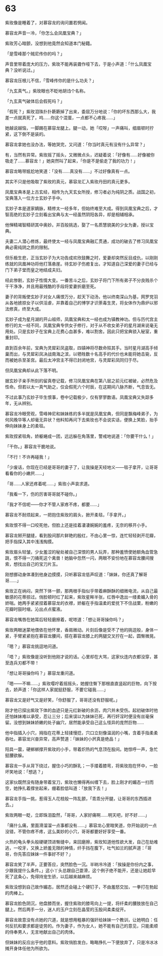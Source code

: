 # 63

紫玫像是睡着了，对慕容龙的询问置若惘闻。

慕容龙声音一冷，「你怎么会凤凰宝典？」

紫玫芳心暗颤，没想到他竟然会知道本门秘籍。

「是雪峰那个贼尼传你的吗？」

声音里带着庞大的压力，紫玫不能再装聋作哑下去，于是小声道：「什么凤凰宝典？没听说过。」

慕容龙压根儿不信，「雪峰传你的是什么功夫？」

「九玄真气。」紫玫眼也不眨地胡诌个名称。

「九玄真气破体后会假死吗？」

「假死？」紫玫泪珠扑扑簌簌掉了出来，委屈万分地说：「你的坏东西那么大，我差一点就真死了，呜……你这个混蛋，一点都不心疼我……」

她越说越恼，一脚踢在慕容龙腿上。腿一动，她「哎呀」一声痛叫，细眉顿时拧紧，这下倒不是装的。

慕容龙拿她也没办法，等她哭完，又问道：「你当时真元有没有什么异常？」

有，当然有异常。紫玫摇了摇头，又微微点头，迟疑着说：「好像有……好像被你吸走了……慕容龙！」她突然叫了起来，「你是不是偷走了我的功力！」

慕容龙略带尴尬地笑道：「没有……真没有……」不过好像真有一点。

其实不只是他吸取了紫玫的真元，慕容龙汇入紫玫丹田的真元更多。

凤凰宝典本是上古玄经，相传为九天玄女所授，修习者必为纯阴之质。战国之初，宝典落入一位方士玄妙子手中。

玄妙子本是道家嫡脉，精修太一经多年，但始终难至大成。得到凤凰宝典之后，才智高绝的玄妙子立刻看出宝典与太一经虽然阴阳各异，却是相辅相承。

他惮精竭智精研其中奥妙。并百般挑选，娶了一名质慧貌美的少女为妻，授以宝典。

夫妻二人潜心修炼，最终使太一经与凤凰宝典融汇贯通，成功的破去了修习凤凰宝典必需纯阴之质的限制。

但乐极生悲，正当玄妙子为大功告成欢欣鼓舞之时，爱妻却突然反目成仇，以刚刚练就的凤凰神功将他打落悬崖。待玄妙子伤癒复出，才知道自己深爱的妻子已经与门下弟子堂而皇之地结成夫妇。

经此惨剧，玄妙子性情大变。一番苦斗之后，玄妙子将门下所有弟子不分良贱杀个干干净净，并且用最残酷的手段将爱妻折磨至死。

妻子的背叛使玄妙子对女人痛恨万分，趁天下动汤，他以终南深山为基，网罗党羽从各地掳掠女子以供淫虐，并靠着自己的博学才识荼毒生灵，将女体作为鼎炉以邪法修真，终至大成。

玄妙子成为星月湖的开山祖师，凤凰宝典和太一经也成为镇教神功。但与历代宫主修行的太一经不同，凤凰宝典专供女子修行，对于从不收女弟子的星月湖来说毫无用处。只是玄妙子在宝典上花费心血甚多，难以割舍。因此只把宝典锁入秘室，重重封印。

直到百余年前，宝典为灵犀彩凤盗取，四镇神将尽数命殒其手。当时星月湖高手倾巢而出，与灵犀彩凤决战南海之滨，以牺牲数十名高手的代价也未能将她击毙，反而被她杀至圣宫。最后太冲宫主不得已封闭地宫，与灵犀彩凤同归于尽。

但凤凰宝典却从此下落不明。

据玄妙子亲手所刻的留真卷记载，修习凤凰宝典在第八层之前元红被破，必然危及性命。但若以太一真气助之，仅会假死六个时辰，在这期间八脉齐断，气息皆无。

不过此事乃玄妙子毕生恨事，卷中记载极少，仅有寥寥数语。凤凰宝典又失踪多年，无从辨别。

慕容龙冷眼旁观，雪峰神尼和妹妹练的多半就是凤凰宝典，但同是飘梅峰弟子，为何风晚华等人却毫无异状？他料知再问下去紫玫也不会说实话，便换上笑脸，抬手伸向妹妹身上的柔毯。

紫玫捏紧毯角，娇躯蜷成一团，远远躲在角落里，警戒地说道：「你要干什么！」

「干你。」慕容龙干脆地说。

「不行！不许再碰我！」

「少废话，你现在已经是哥哥的妻子了，让我操是天经地义——毯子拿开，让哥哥看看你的小嫩屄……」

「哥……人家还疼着呢……」紫玫小声哀求道。

「我看一下，伤的厉害哥哥就不碰你。」

「我才不信呢——你才不管人家疼不疼，都要……」

慕容龙不耐烦起来，一把抱住紫玫的肩头，掀开柔毯，「手拿开。」

紫玫恨不得一口咬死他，但脸上还是挂着凄凄婉婉的羞疼，无奈的移开小手。

慕容龙掰开腿缝，看到股间那片鲜艳的殷红，不由心里一惊，连忙轻轻剥开花瓣，把手指探入其中浅浅掏摸。

紫玫眉头轻皱，少女羞涩的秘处被自己深恨的男人玩弄，那种羞愤使她额角血管急跳，恨不得一刀捅死这个禽兽！她脑中忽然一闪，两眼不安份地在慕容龙腰间搜索，想找出自己的宝刀片玉。

刚想挪动身体凑到他身边摸摸，只听慕容龙低声叹道：「妹妹，你还真了解哥哥……」

紫玫正在纳闷，突然下体一颤，那两根手指似乎带着麻酥酥的细微电流，从自己最敏感的花蒂掠过。俏脸顿时红了起来，紫玫星眸半张，红唇中逸出一缕柔媚入骨的娇喘。她两手紧紧捏着慕容龙的衣襟，娇躯在手指温柔的爱抚下不住战栗，粉嫩的花瓣时鼓时缩，沁出点点蜜液。

慕容龙嘴唇在她耳后轻轻磨擦着，呢哝道：「想让哥哥操你吗？」

紫玫两眼迷蒙地偎依在他怀里，香肩微动。片刻后像是受不了他的挑逗般，身体一紧，手臂紧紧抱在慕容龙腰间，搭在慕容龙膝上的两腿交叉拧在一起，圆臀微晃。

「嗯？」慕容龙挑逗地问道。

「唔？」紫玫像是没听到他刚才说的话。心里却在大骂，这家伙连内衣都没穿，甚至连兵刃都不带！

「想让哥哥操你吗？」慕容龙重问道。

「嗯——不嘛……」紫玫嘤咛着摇摇头，她握住臀下那根直直竖起的巨物，向下按去，娇声道：「你这样人家就挺舒服，不要它碰我……」

慕容龙又是好气又是好笑，「你舒服了，哥哥还没有舒服呢。」

刚才他已探出紫玫下体的血迹只是元红新破的余沥，肉穴并未受伤。起初破体时他还怕妹妹难以承受，忍让三分；后来误以为妹妹已死，再行奸淫时便没有丝毫保留。没想到妹妹娇嫩的处子幽穴，居然能承受自己这么怪异的庞然巨物……

他中指插入小穴，拇指在花蒂上轻揉慢捻，穴口立刻像温润的小嘴，含着手指柔柔吞吐。慕容龙兴奋异常，高声赞道：「妹妹的小屄真是绝品！」

阳具一震，硬梆梆撑开紫玫的小手，带着炽热的气息顶在股间。她惊呼一声，急忙挺腰欲躲。

慕容龙一手从背下绕过，握住小巧的酥乳；一手搂着膝弯，将紫玫抱在怀中，一脸坏笑地说：「想逃？」

这家伙既然没有随身带着宝刀，紫玫也懒得再纠缠下去，脸上刚才的媚态一扫而空，她挣扎着撑坐起来，绷着脸低叫道：「放我下去！」

慕容龙手指一挑，惹得玉人花枝般一阵乱颤，「乖乖分开腿，让哥哥的东西插进去。」

紫玫两眼一眨，立即珠泪盈然，「哥哥，人家好痛啊……明天吧，好不好……」

「痛什么痛，里面滑溜溜一点事都没有……」慕容龙心里暗笑道，你开始说的一点没错，不管你疼不疼，这么美妙的小穴，哥哥都要好好享受一番。

火热的龟头拳头般硬硬顶进臀缝中，来回磨擦，紫玫知道他性欲大发，自己在劫难逃，一咬牙，又换上娇羞无限的神情，纤手挡在腹下，吐气如兰的腻声道：「哥哥，你先答应妹妹一件事好不好？」

慕容龙笑了半声，正要答应，突然脸色一沉。半晌冷冷道：「挨操是你份内之事，少跟我提什么条件。」这小丫头总跟自己耍滑，这个例子绝不能开，还是让她趁早死了这条心，免得持宠生骄，以后越来越麻烦。

紫玫没想到自己故作媚态，居然还会碰上个硬钉子，不由羞怒交加，一拳打在勃起的肉棒上。

慕容龙脸色阴沉，他盘膝而坐，握住紫玫的膝弯向上一提，将纤柔的腰肢放在自己腿上。然后两手一分，迷人的玉户立刻在晶莹的玉股间柔柔绽开。

慕容龙故意没有点她的穴道，就是想用粗暴的强奸给妹妹一个教训，让她明白：任何反抗和要求都是徒劳的。作为妻子，作为女人，她不能有自己的意见，只能柔顺的侍奉男人，无言地献出自己的肉体。

但妹妹的反应出乎他的意料。紫玫俏脸发白，略略挣扎一下便放弃了，只是冷冰冰摊开身体任他为所欲为。
